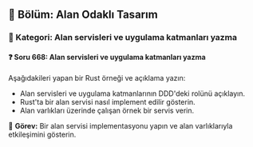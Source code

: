 ## 📘 Bölüm: Alan Odaklı Tasarım
### 🔹 Kategori: Alan servisleri ve uygulama katmanları yazma
#### ❓ Soru 668: Alan servisleri ve uygulama katmanları yazma

Aşağıdakileri yapan bir Rust örneği ve açıklama yazın:

- Alan servisleri ve uygulama katmanlarının DDD'deki rolünü açıklayın.
- Rust'ta bir alan servisi nasıl implement edilir gösterin.
- Alan varlıkları üzerinde çalışan örnek bir servis verin.

🔧 **Görev:** Bir alan servisi implementasyonu yapın ve alan varlıklarıyla etkileşimini gösterin.
